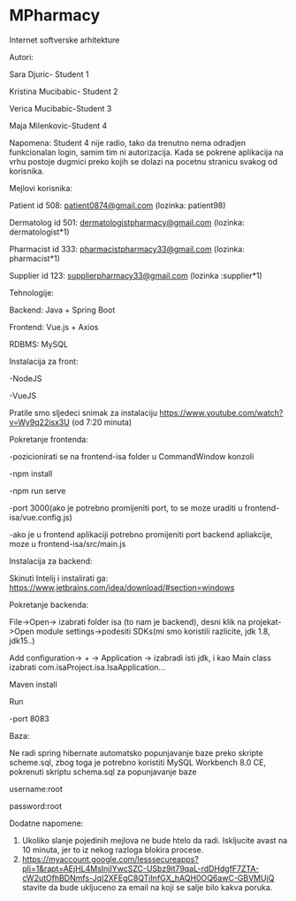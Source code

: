 # MPharmacy

Internet softverske arhitekture

Autori:

Sara Djuric- Student 1

Kristina Mucibabic- Student 2

Verica Mucibabic-Student 3

Maja Milenkovic-Student 4


Napomena: Student 4 nije radio, tako da trenutno nema odradjen funkcionalan login, samim tim ni autorizacija.
Kada se pokrene aplikacija na vrhu postoje dugmici preko kojih se dolazi na pocetnu stranicu svakog od korisnika.

Mejlovi korisnika:

Patient id 508: patient0874@gmail.com (lozinka: patient98)

Dermatolog id 501:  dermatologistpharmacy@gmail.com (lozinka: dermatologist*1)

Pharmacist id 333: pharmacistpharmacy33@gmail.com  (lozinka:  pharmacist*1)

Supplier id 123: supplierpharmacy33@gmail.com (lozinka :supplier*1)



Tehnologije:

Backend: Java + Spring Boot

Frontend: Vue.js + Axios

RDBMS: MySQL



Instalacija za front:

-NodeJS 

-VueJS

Pratile smo sljedeci snimak za instalaciju https://www.youtube.com/watch?v=Wy9q22isx3U (od 7:20 minuta)


Pokretanje frontenda:

-pozicionirati se na frontend-isa folder u CommandWindow konzoli

-npm install

-npm run serve

-port 3000(ako je potrebno promijeniti port, to se moze uraditi u frontend-isa/vue.config.js)

-ako je u frontend aplikaciji potrebno promijeniti port backend apliakcije, moze u frontend-isa/src/main.js

Instalacija za backend:

Skinuti Intelij i instalirati ga: https://www.jetbrains.com/idea/download/#section=windows

Pokretanje backenda:

File->Open-> izabrati folder isa (to nam je backend), desni klik na projekat->Open module settings->podesiti SDKs(mi smo koristili razlicite, jdk 1.8, jdk15..)

Add configuration-> + -> Application -> izabradi isti jdk, i kao Main class izabrati com.isaProject.isa.IsaApplication...

Maven install

Run

-port 8083



Baza:

Ne radi spring hibernate automatsko popunjavanje baze preko skripte scheme.sql, zbog toga je potrebno koristiti MySQL Workbench 8.0 CE, pokrenuti skriptu schema.sql za popunjavanje baze

username:root

password:root

Dodatne napomene:
1. Ukoliko slanje pojedinih mejlova ne bude htelo da radi. Iskljucite avast na 10 minuta, jer to iz nekog razloga blokira procese.
2. https://myaccount.google.com/lesssecureapps?pli=1&rapt=AEjHL4MsInjIYwcSZC-USbz9it79qaL-rdDHdgfF7ZTA-cW2utOfhBDNmfs-JqI2XFEgC8QTiInfGX_hAQH0OQ6awC-GBVMUjQ stavite da bude ukljuceno za email na koji se salje bilo kakva poruka.


